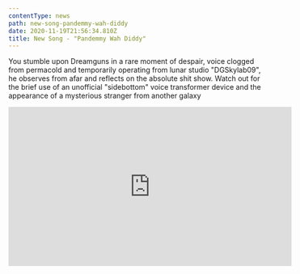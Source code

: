```yaml
---
contentType: news
path: new-song-pandemmy-wah-diddy
date: 2020-11-19T21:56:34.810Z
title: New Song - "Pandemmy Wah Diddy"
---
```

You stumble upon Dreamguns in a rare moment of despair, voice clogged from permacold and temporarily operating from lunar studio "DGSkylab09", he observes from afar and reflects on the absolute shit show. Watch out for the brief use of an unofficial "sidebottom" voice transformer device and the appearance of a mysterious stranger from another galaxy

<iframe width="560" height="315" src="https://www.youtube.com/embed/2DfrJ7WnYnY" title="YouTube video player" frameborder="0" allow="accelerometer; autoplay; clipboard-write; encrypted-media; gyroscope; picture-in-picture" allowfullscreen></iframe>
